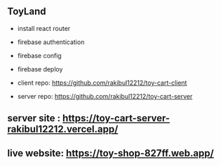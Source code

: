 ## ToyLand

- install react router

- firebase authentication

- firebase config

- firebase deploy

- client repo: https://github.com/rakibul12212/toy-cart-client

- server repo: https://github.com/rakibul12212/toy-cart-server

## server site : https://toy-cart-server-rakibul12212.vercel.app/

## live website: https://toy-shop-827ff.web.app/

